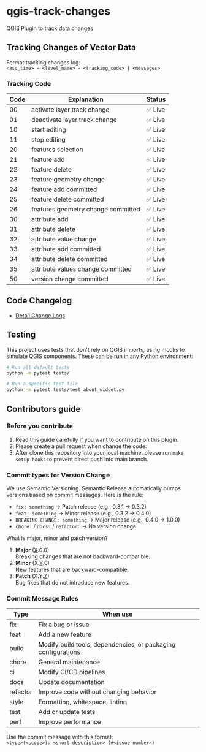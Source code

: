 # qgis-track-changes
QGIS Plugin to track data changes

## Tracking Changes of Vector Data
Format tracking changes log: <br>
`<asc_time> - <level_name> - <tracking_code> | <messages>`

### Tracking Code
| Code | Explanation | Status |
|----------|----------|----------|
| 00 | activate layer track change | ✅ Live |
| 01 | deactivate layer track change | ✅ Live |
| 10 | start editing | ✅ Live |
| 11 | stop editing | ✅ Live |
| 20 | features selection | ✅ Live |
| 21 | feature add | ✅ Live |
| 22 | feature delete | ✅ Live |
| 23 | feature geometry change | ✅ Live |
| 24 | feature add committed | ✅ Live |
| 25 | feature delete committed | ✅ Live |
| 26 | features geometry change committed | ✅ Live |
| 30 | attribute add | ✅ Live |
| 31 | attribute delete | ✅ Live |
| 32 | attribute value change | ✅ Live |
| 33 | attribute add committed | ✅ Live |
| 34 | attribute delete committed | ✅ Live |
| 35 | attribute values change committed | ✅ Live |
| 50 | version change committed | ✅ Live |

## Code Changelog
- [Detail Change Logs](./CHANGELOG.md)

## Testing
This project uses tests that don't rely on QGIS imports, using mocks to simulate QGIS components. These can be run in any Python environment:

```bash
# Run all default tests
python -m pytest tests/

# Run a specific test file
python -m pytest tests/test_about_widget.py
```

## Contributors guide
### Before you contribute
1. Read this guide carefully if you want to contribute on this plugin.
2. Please create a pull request when change the code.
3. After clone this repository into your local machine, please run `make setup-hooks` to prevent direct push into main branch.

### Commit types for Version Change
We use Semantic Versioning. Semantic Release automatically bumps versions based on commit messages. Here is the rule:
- `fix: something` → Patch release (e.g., 0.3.1 → 0.3.2)
- `feat: something` → Minor release (e.g., 0.3.2 → 0.4.0)
- `BREAKING CHANGE: something` → Major release (e.g., 0.4.0 → 1.0.0)
- `chore:` / `docs:` / `refactor:` → No version change

What is major, minor and patch version?
1. **Major** (<u>X</u>.0.0) <br>
Breaking changes that are not backward-compatible.
2. **Minor** (X.<u>Y</u>.0) <br>
New features that are backward-compatible.
3. **Patch** (X.Y.<u>Z</u>) <br>
Bug fixes that do not introduce new features.

### Commit Message Rules
| Type | When use |
|----------|----------|
| fix  | Fix a bug or issue  |
| feat | Add a new feature  |
| build | Modify build tools, dependencies, or packaging configurations  |
| chore | General maintenance  |
| ci | Modify CI/CD pipelines  |
| docs | Update documentation  |
| refactor | Improve code without changing behavior  |
| style | Formatting, whitespace, linting  |
| test | Add or update tests  |
| perf | Improve performance  |

Use the commit message with this format: <br>
`<type>(<scope>): <short description> (#<issue-number>)`
